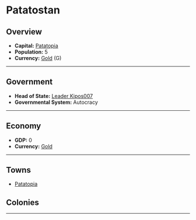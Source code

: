 # Patatostan

## Overview

- **Capital:** [Patatopia](Patatopia)
- **Population:** 5
- **Currency:** [Gold](Gold) (G)

---

## Government

- **Head of State:** [Leader Kipos007](Kipos007)
- **Governmental System:** Autocracy

---

## Economy

- **GDP:** <!--GDP-->0<!--GDP-->
- **Currency:** [Gold](Gold)

---

## Towns

- [Patatopia](Patatopia)

## Colonies



---